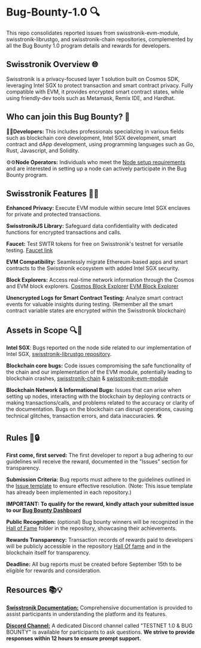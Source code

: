 # Bug-Bounty-1.0 🔍

This repo consolidates reported issues from swisstronik-evm-module, swisstronik-librustgo, and swisstronik-chain repositories, complemented by all the Bug Bounty 1.0 program details and rewards for developers.

## Swisstronik Overview 🌐

Swisstronik is a privacy-focused layer 1 solution built on Cosmos SDK, leveraging Intel SGX to protect transaction and smart contract privacy. Fully compatible with EVM, it provides encrypted smart contract states, while using friendly-dev tools such as Metamask, Remix IDE, and Hardhat. 

## Who can join this Bug Bounty? 🎯

👨‍💻**Developers:** This includes professionals specializing in various fields such as blockchain core development, Intel SGX development, smart contract and dApp development, using programming languages such as Go, Rust, Javascript, and Solidity. 

⚙️⚙**Node Operators:** Individuals who meet the [Node setup requirements](https://swisstronik.gitbook.io/swisstronik-docs/swisstronik-testnet/setup-node) and are interested in setting up a node can actively participate in the Bug Bounty program. 

## Swisstronik Features 🌟🔐

**Enhanced Privacy:** Execute EVM module within secure Intel SGX enclaves for private and protected transactions. 

**SwisstronikJS Library:** Safeguard data confidentiality with dedicated functions for encrypted transactions and calls. 

**Faucet:** Test SWTR tokens for free on Swisstronik's testnet for versatile testing.
[Faucet link](https://faucet.testnet.swisstronik.com/) 

**EVM Compatibility:** Seamlessly migrate Ethereum-based apps and smart contracts to the Swisstronik ecosystem with added Intel SGX security. 

**Block Explorers:** Access real-time network information through the Cosmos and EVM block explorers.
[Cosmos Block Explorer](https://explorer-cosmos.testnet.swisstronik.com/)
[EVM Block Explorer](https://explorer-evm.testnet.swisstronik.com/)

**Unencrypted Logs for Smart Contract Testing:** Analyze smart contract events for valuable insights during testing. (Remember all the smart contract variable states are encrypted within the Swisstronik blockchain) 

## Assets in Scope 🔍🎯

**Intel SGX**: Bugs reported on the node side related to our implementation of Intel SGX, [swisstronik-librustgo repository](https://github.com/SigmaGmbH/swisstronik-librustgo).

**Blockchain core bugs:** Code issues compromising the safe functionality of the chain and our implementation of the EVM module, potentially leading to blockchain crashes, [swisstronik-chain](https://github.com/SigmaGmbH/swisstronik-chain) & [swisstronik-evm-module](https://github.com/SigmaGmbH/swisstronik-evm-module)

**Blockchain Network & Informational Bugs:** Issues that can arise when setting up nodes, interacting with the blockchain by deploying contracts or making transactions/calls, and problems related to the accuracy or clarity of the documentation. Bugs on the blockchain can disrupt operations, causing technical glitches, transaction errors, and data inaccuracies. 🛠

## Rules 📜🔒

**First come, first served:** The first developer to report a bug adhering to our guidelines will receive the reward, documented in the "Issues" section for transparency. 

**Submission Criteria:** Bug reports must adhere to the guidelines outlined in the [Issue template](./ISSUE_TEMPLATE.md) to ensure effective resolution. (Note: This issue template has already been implemented in each repository.) 

**IMPORTANT: To qualify for the reward, kindly attach your submitted issue to our [Bug Bounty Dashboard](https://www.swisstronik.com/bug-bounty)** 

**Public Recognition:** (optional) Bug bounty winners will be recognized in the [Hall of Fame](./Hall%20Of%20Fame/) folder in the repository, showcasing their achievements. 

**Rewards Transparency:** Transaction records of rewards paid to developers will be publicly accessible in the repository [Hall Of fame](./Hall%20Of%20Fame/) and in the blockchain itself for transparency. 

**Deadline:** All bug reports must be created before September 15th to be eligible for rewards and consideration. 

## Resources 📚💡

**[Swisstronik Documentation:](https://link.swisstronik.com/u7a)** Comprehensive documentation is provided to assist participants in understanding the platform and its features.

**[Discord Channel:](https://link.swisstronik.com/2tz)** A dedicated Discord channel called "TESTNET 1.0 & BUG BOUNTY" is available for participants to ask questions. **We strive to provide responses within 12 hours to ensure prompt support.** 
